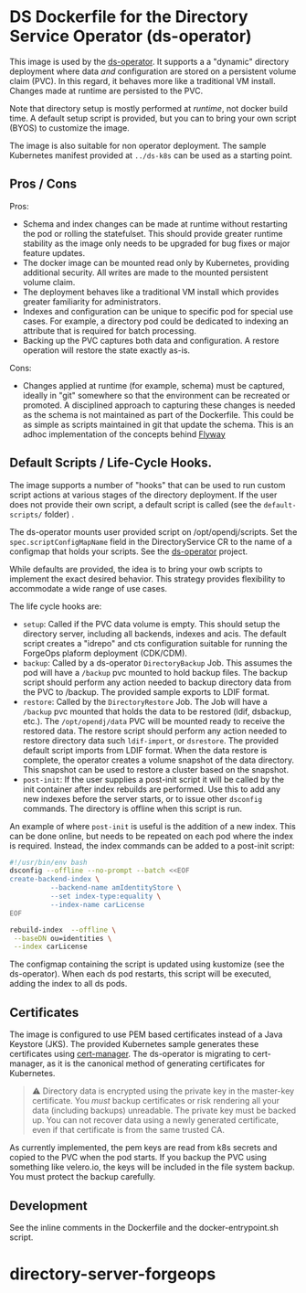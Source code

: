 # DS Dockerfile for the Directory Service Operator (ds-operator)

This image is used by the [ds-operator](https://github.com/ForgeRock/ds-operator). It supports a
a "dynamic" directory deployment where data _and_ configuration are stored on a persistent volume claim (PVC).
In this regard, it behaves more like a traditional VM install. Changes made at runtime are
persisted to the PVC.

Note that directory setup is mostly performed at _runtime_, not docker build time. A default setup script is provided, but
 you can to bring your own script (BYOS) to customize the image.

The image is also suitable for non operator deployment. The sample Kubernetes manifest provided at `../ds-k8s` can be used as a starting point.
## Pros / Cons

Pros:

* Schema and index changes can be made at runtime without restarting the pod or rolling the statefulset. This should provide greater runtime stability as the image
only needs to be upgraded for bug fixes or major feature updates.
* The docker image can be mounted read only by Kubernetes, providing additional
security. All writes are made to the  mounted persistent volume claim.
* The deployment behaves like a traditional VM install which provides greater
familiarity for administrators.
* Indexes and configuration can be unique to specific pod for special use cases. For
example, a directory pod could be dedicated to indexing an attribute that is required for batch processing.
* Backing up the PVC captures both data and configuration. A restore operation will restore the state exactly as-is.


Cons:

* Changes applied at runtime (for example, schema) must be captured, ideally
in "git" somewhere so that the environment can be recreated or promoted. A
disciplined approach to capturing these changes is needed as the schema
is not maintained as part of the Dockerfile. This could be as simple
as scripts maintained in git that update the schema. This is an adhoc
implementation of the concepts behind [Flyway](https://flywaydb.org/)

## Default Scripts / Life-Cycle Hooks.

The image supports a number of "hooks" that can be used to run custom script actions at various stages of
the directory deployment. If the user does not provide
their own script, a default script is called (see the `default-scripts/` folder) .

The ds-operator  mounts user provided script on /opt/opendj/scripts. Set
the  `spec.scriptConfigMapName` field in the DirectoryService CR to the name of a configmap that holds your scripts. See the [ds-operator](https://github.com/ForgeRock/ds-operator) project.

While defaults are provided, the idea is to bring your owb scripts to implement the exact
desired behavior. This strategy provides flexibility to accommodate a wide range of use cases.

The life cycle hooks are:

* `setup`: Called if the PVC data volume is empty. This should setup the directory server, including all
 backends, indexes and acis. The default script creates a "idrepo" and cts configuration suitable for running the ForgeOps plaform deployment (CDK/CDM).
 * `backup`: Called by a ds-operator `DirectoryBackup` Job. This assumes the pod will have a `/backup` pvc mounted to hold backup files. The backup script should perform any action needed to backup directory data from the PVC to /backup. The provided sample  exports to LDIF format.
 * `restore`: Called by the `DirectoryRestore` Job. The Job will have a `/backup` pvc mounted that holds the data to be restored (ldif, dsbackup, etc.). The `/opt/opendj/data` PVC will be mounted ready to receive the restored data. The restore script should perform any action needed to restore directory data such `ldif-import`, or `dsrestore`. The provided default script imports from LDIF format. When the data restore is complete,
 the operator creates a volume snapshot of the data directory. This snapshot can be used to restore a cluster based on the snapshot.
 * `post-init`: If the user supplies a post-init script it will be called by the init container after index rebuilds are
 performed. Use this to add any new indexes before the server starts, or to issue other `dsconfig` commands. The directory is offline
 when this script is run.

An example of where `post-init` is useful is the addition of a new index. This can be done online, but needs to be
repeated on each pod where the index is required.  Instead, the index commands can be added to a post-init script:

```bash
#!/usr/bin/env bash
dsconfig --offline --no-prompt --batch <<EOF
create-backend-index \
          --backend-name amIdentityStore \
          --set index-type:equality \
          --index-name carLicense
EOF

rebuild-index  --offline \
 --baseDN ou=identities \
 --index carLicense
```

The configmap containing the script is updated using kustomize (see the ds-operator). When each ds pod restarts, this script will be executed, adding
the index to all ds pods.

## Certificates

The image is configured to use PEM based certificates instead of a Java Keystore (JKS). The provided Kubernetes sample
generates these certificates using [cert-manager](cert-manager.io). The ds-operator is
migrating to cert-manager, as it is the canonical method of generating certificates for
Kubernetes.

> :warning: Directory data is encrypted using the private key
in the master-key certificate. You *must* backup certificates or
risk rendering all your data (including backups) unreadable.
The private key must be backed up. You can not recover data using
a newly generated certificate, even if that certificate is from
the same trusted CA.

As currently implemented, the pem keys are read from k8s secrets and copied to the PVC when the pod starts. If you backup the PVC using something like velero.io, the keys will be included in the file system backup. You must protect the backup carefully.

## Development

See the inline comments in the Dockerfile and the docker-entrypoint.sh script.
# directory-server-forgeops

